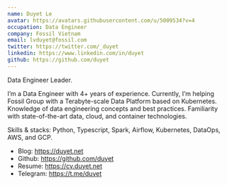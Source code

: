 ```yaml
---
name: Duyet Le
avatar: https://avatars.githubusercontent.com/u/5009534?v=4
occupation: Data Engineer
company: Fossil Vietnam
email: lvduyet@fossil.com
twitter: https://twitter.com/_duyet
linkedin: https://www.linkedin.com/in/duyet
github: https://github.com/duyet
---
```


Data Engineer Leader.

I’m a Data Engineer with 4+ years of experience. Currently, I’m helping Fossil Group with a Terabyte-scale Data Platform based on Kubernetes. Knowledge of data engineering concepts and best practices. Familiarity with state-of-the-art data, cloud, and container technologies.

Skills & stacks: Python, Typescript, Spark, Airflow, Kubernetes, DataOps, AWS, and GCP.

- Blog: https://duyet.net
- Github: https://github.com/duyet
- Resume: https://cv.duyet.net
- Telegram: https://t.me/duyet
